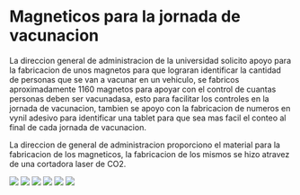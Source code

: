 # Magneticos para la jornada de vacunacion
La direccion general de administracion de la universidad solicito apoyo para la fabricacion de unos magnetos para que lograran identificar la cantidad de personas que se van a vacunar en un vehiculo, se fabricos aproximadamente 1160 magnetos para apoyar con el control
de cuantas personas deben ser vacunadasa, esto para facilitar los controles en la jornada de vacunacion, tambien se apoyo con la fabricacion de numeros en vynil adesivo para identificar una tablet para que sea mas facil el conteo al final de cada jornada de vacunacion.

La direccion de general de administracion proporciono el material para la fabricacion de los magneticos, la fabricacion de los mismos se hizo atravez de una cortadora laser de CO2.


<img src="magneticos1.jpeg"/> <img src="magneticos2.jpeg"/> <img src="magneticos3.jpeg"/> <img src="magneticos4.jpeg"/>
<img src="stiker1.jpeg"/> <img src="sticker2.jpeg"/> 

